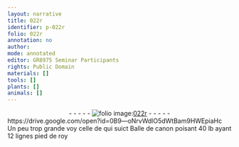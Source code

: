 ```yaml
---
layout: narrative
title: 022r
identifier: p-022r
folio: 022r
annotation: no
author:
mode: annotated
editor: GR8975 Seminar Participants
rights: Public Domain
materials: []
tools: []
plants: []
animals: []
---
```


<div class="folio" align="center">- - - - - <a href="http://gallica.bnf.fr/ark:/12148/btv1b10500001g/f49.image" target="_blank"><img src="https://cu-mkp.github.io/2017-workshop-edition/assets/photo-icon.png" alt="folio image: " style="display:inline-block; margin-bottom:-3px;"/>022r</a> - - - - - </div>      https://drive.google.com/open?id=0B9—oNrvWdlO5dWtBam9HWEpiaHc Un peu trop grande voy celle de qui suict  Balle de canon poisant 40 <span class="ms">lb</span> ayant 12 <span class="ms">lignes pied de roy</span>   